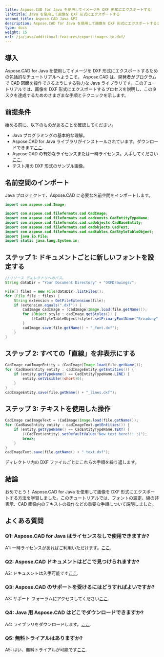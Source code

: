 ```yaml
---
title: Aspose.CAD for Java を使用してイメージを DXF 形式にエクスポートする
linktitle: Java を使用して画像を DXF 形式にエクスポートする
second_title: Aspose.CAD Java API
description: Aspose.CAD for Java を使用して画像を DXF 形式にエクスポートするシームレスなプロセスを確認してください。ステップバイステップガイド、よくある質問など。
type: docs
weight: 15
url: /ja/java/additional-features/export-images-to-dxf/
---
```

## 導入

Aspose.CAD for Java を使用してイメージを DXF 形式にエクスポートするための包括的なチュートリアルへようこそ。 Aspose.CAD は、開発者がプログラムで CAD 図面を操作できるようにする強力な Java ライブラリです。このチュートリアルでは、画像を DXF 形式にエクスポートするプロセスを説明し、このタスクを達成するためのさまざまな手順とテクニックを示します。

## 前提条件

始める前に、以下のものがあることを確認してください。

- Java プログラミングの基本的な理解。
-  Aspose.CAD for Java ライブラリがインストールされています。ダウンロードできます[ここ](https://releases.aspose.com/cad/java/).
- Aspose.CAD の有効なライセンスまたは一時ライセンス。入手してください[ここ](https://purchase.aspose.com/temporary-license/).
- テスト用の DXF 形式のサンプル画像。

## 名前空間のインポート

Java プロジェクトで、Aspose.CAD に必要な名前空間をインポートします。

```java
import com.aspose.cad.Image;

import com.aspose.cad.fileformats.cad.CadImage;
import com.aspose.cad.fileformats.cad.cadconsts.CadEntityTypeName;
import com.aspose.cad.fileformats.cad.cadobjects.CadBaseEntity;
import com.aspose.cad.fileformats.cad.cadobjects.CadText;
import com.aspose.cad.fileformats.cad.cadtables.CadStyleTableObject;
import java.io.File;
import static java.lang.System.in;
```

## ステップ 1: ドキュメントごとに新しいフォントを設定する

```java
//リソース ディレクトリへのパス。
String dataDir = "Your Document Directory" + "DXFDrawings/";

File[] files = new File(dataDir).listFiles();
for (File file : files) {
    String extension = GetFileExtension(file);
    if (extension.equals(".dxf")) {
        CadImage cadImage = (CadImage)Image.load(file.getName());
        for (Object style : cadImage.getStyles()) {
            ((CadStyleTableObject)style).setPrimaryFontName("Broadway");
        }
        cadImage.save(file.getName() + "_font.dxf");
    }
}
```

## ステップ 2: すべての「直線」を非表示にする

```java
CadImage cadImageEntity = (CadImage)Image.load(file.getName());
for (CadBaseEntity entity : cadImageEntity.getEntities()) {
    if (entity.getTypeName() == CadEntityTypeName.LINE) {
        entity.setVisible((short)0);
    }
}
cadImageEntity.save(file.getName() + "_lines.dxf");
```

## ステップ 3: テキストを使用した操作

```java
CadImage cadImageText = (CadImage)Image.load(file.getName());
for (CadBaseEntity entity : cadImageText.getEntities()) {
    if (entity.getTypeName() == CadEntityTypeName.TEXT) {
        ((CadText)entity).setDefaultValue("New text here!!! :)");
        break;
    }
}
cadImageText.save(file.getName() + "_text.dxf");
```

ディレクトリ内の DXF ファイルごとにこれらの手順を繰り返します。

## 結論

おめでとう！ Aspose.CAD for Java を使用して画像を DXF 形式にエクスポートする方法を学習しました。このチュートリアルでは、フォントの設定、線の非表示、CAD 画像内のテキストの操作などの重要な手順について説明しました。

## よくある質問

### Q1: Aspose.CAD for Java はライセンスなしで使用できますか?

 A1: 一時ライセンスがあればご利用いただけます。[ここ](https://purchase.aspose.com/temporary-license/).

### Q2: Aspose.CAD ドキュメントはどこで見つけられますか?

 A2: ドキュメントは入手可能です[ここ](https://reference.aspose.com/cad/java/).

### Q3: Aspose.CAD のサポートを受けるにはどうすればよいですか?

 A3: サポート フォーラムにアクセスしてください[ここ](https://forum.aspose.com/c/cad/19).

### Q4: Java 用 Aspose.CAD はどこでダウンロードできますか?

 A4: ライブラリをダウンロードします。[ここ](https://releases.aspose.com/cad/java/).

### Q5: 無料トライアルはありますか?

 A5: はい、無料トライアルが可能です[ここ](https://releases.aspose.com/).